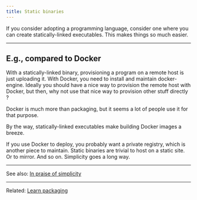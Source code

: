 ```yaml
---
title: Static binaries
---
```


If you consider adopting a programming language, consider one where you can
create statically-linked executables. This makes things so much easier.

<hr class="bt bb-0 br-0 bl-0 mh0 mt4 pb4 w4 bw1 b--black" />

## E.g., compared to Docker

With a statically-linked binary, provisioning a program on a remote host is
just uploading it.  With Docker, you need to install and maintain
docker-engine. Ideally you should have a nice way to provision the remote host
with Docker, but then, why not use that nice way to provision other stuff
directly ?

Docker is much more than packaging, but it seems a lot of people use it for
that purpose.

By the way, statically-linked executables make building Docker images a breeze.

If you use Docker to deploy, you probably want a private registry, which is
another piece to maintain. Static binaries are trivial to host on a static
site. Or to mirror. And so on. Simplicity goes a long way.

<hr class="bt bb-0 br-0 bl-0 mh0 mt4 pb4 w4 bw1 b--black" />

See also: [In praise of simplicity](http://www.matthieuricard.org/en/blog/posts/in-praise-of-simplicity)

<hr class="bt bb-0 br-0 bl-0 mh0 mt4 pb4 w4 bw1 b--black" />

Related: <a href="learn-packaging.html">Learn packaging</a>
